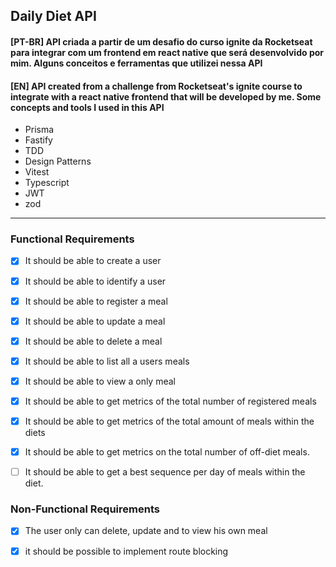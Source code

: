 ## Daily Diet API

#### [PT-BR] API criada a partir de um desafio do curso ignite da Rocketseat para integrar com um frontend em react native que será desenvolvido por mim. Alguns conceitos e ferramentas que utilizei nessa API
#### [EN] API created from a challenge from Rocketseat's ignite course to integrate with a react native frontend that will be developed by me. Some concepts and tools I used in this API
* Prisma
* Fastify
* TDD
* Design Patterns 
* Vitest
* Typescript
* JWT
* zod
---
### Functional Requirements
 - [x] It should be able to create a user

 - [x] It should be able to identify a user
 - [x] It should be able to register a meal
 - [x] It should be able to update a meal
 - [x] It should be able to delete a meal
 - [x] It should be able to list all a users meals 
 - [x] It should be able to view  a only meal 
 - [x] It should be able to get metrics of the total number of registered meals
 - [x] It should be able to get metrics of the total amount of meals within the diets
 - [x] It should be able to get metrics on the total number of off-diet meals.
 - [ ] It should be able to get a best sequence per day of meals within the diet.

### Non-Functional Requirements

  
 - [x] The user only can delete, update and to view his own meal
 - [x] it should be possible to implement route blocking

